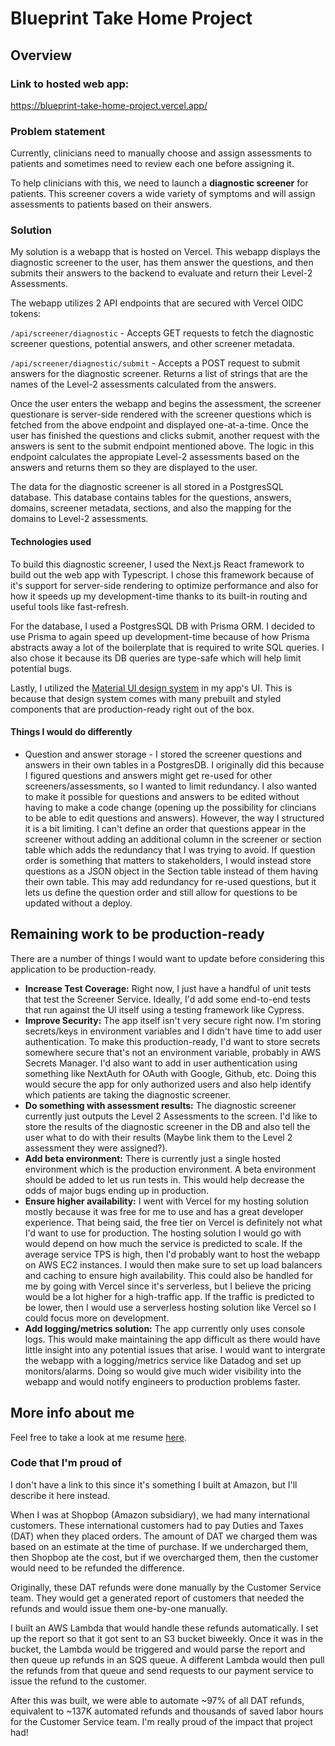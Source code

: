 # Blueprint Take Home Project

## Overview

### Link to hosted web app:

https://blueprint-take-home-project.vercel.app/

### Problem statement

Currently, clinicians need to manually choose and assign assessments to patients and sometimes need to review each one before assigning it.

To help clinicians with this, we need to launch a **diagnostic screener** for patients. This screener covers a wide variety of symptoms and will assign assessments to patients based on their answers.

### Solution

My solution is a webapp that is hosted on Vercel. This webapp displays the diagnostic screener to the user, has them answer the questions, and then submits their answers to the backend to evaluate and return their Level-2 Assessments.

The webapp utilizes 2 API endpoints that are secured with Vercel OIDC tokens:

`/api/screener/diagnostic` - Accepts GET requests to fetch the diagnostic screener questions, potential answers, and other screener metadata.

`/api/screener/diagnostic/submit` - Accepts a POST request to submit answers for the diagnostic screener. Returns a list of strings that are the names of the Level-2 assessments calculated from the answers.

Once the user enters the webapp and begins the assessment, the screener questionare is server-side rendered with the screener questions which is fetched from the above endpoint and displayed one-at-a-time. Once the user has finished the questions and clicks submit, another request with the answers is sent to the submit endpoint mentioned above. The logic in this endpoint calculates the appropiate Level-2 assessments based on the answers and returns them so they are displayed to the user.

The data for the diagnostic screener is all stored in a PostgresSQL database. This database contains tables for the questions, answers, domains, screener metadata, sections, and also the mapping for the domains to Level-2 assessments.

#### Technologies used

To build this diagnostic screener, I used the Next.js React framework to build out the web app with Typescript. I chose this framework because of it's support for server-side rendering to optimize performance and also for how it speeds up my development-time thanks to its built-in routing and useful tools like fast-refresh.

For the database, I used a PostgresSQL DB with Prisma ORM. I decided to use Prisma to again speed up development-time because of how Prisma abstracts away a lot of the boilerplate that is required to write SQL queries. I also chose it because its DB queries are type-safe which will help limit potential bugs.

Lastly, I utilized the [Material UI design system](https://mui.com/material-ui/getting-started/) in my app's UI. This is because that design system comes with many prebuilt and styled components that are production-ready right out of the box.

#### Things I would do differently

- Question and answer storage - I stored the screener questions and answers in their own tables in a PostgresDB. I originally did this because I figured questions and answers might get re-used for other screeners/assessments, so I wanted to limit redundancy. I also wanted to make it possible for questions and answers to be edited without having to make a code change (opening up the possibility for clincians to be able to edit questions and answers). However, the way I structured it is a bit limiting. I can't define an order that questions appear in the screener without adding an additional column in the screener or section table which adds the redundancy that I was trying to avoid. If question order is something that matters to stakeholders, I would instead store questions as a JSON object in the Section table instead of them having their own table. This may add redundancy for re-used questions, but it lets us define the question order and still allow for questions to be updated without a deploy.

## Remaining work to be production-ready

There are a number of things I would want to update before considering this application to be production-ready.

- **Increase Test Coverage:** Right now, I just have a handful of unit tests that test the Screener Service. Ideally, I'd add some end-to-end tests that run against the UI itself using a testing framework like Cypress.
- **Improve Security:** The app itself isn't very secure right now. I'm storing secrets/keys in environment variables and I didn't have time to add user authentication. To make this production-ready, I'd want to store secrets somewhere secure that's not an environment variable, probably in AWS Secrets Manager. I'd also want to add in user authentication using something like NextAuth for OAuth with Google, Github, etc. Doing this would secure the app for only authorized users and also help identify which patients are taking the diagnostic screener.
- **Do something with assessment results:** The diagnostic screener currently just outputs the Level 2 Assessments to the screen. I'd like to store the results of the diagnostic screener in the DB and also tell the user what to do with their results (Maybe link them to the Level 2 assessment they were assigned?).
- **Add beta environment:** There is currently just a single hosted environment which is the production environment. A beta environment should be added to let us run tests in. This would help decrease the odds of major bugs ending up in production.
- **Ensure higher availability:** I went with Vercel for my hosting solution mostly because it was free for me to use and has a great developer experience. That being said, the free tier on Vercel is definitely not what I'd want to use for production. The hosting solution I would go with would depend on how much the service is predicted to scale. If the average service TPS is high, then I'd probably want to host the webapp on AWS EC2 instances. I would then make sure to set up load balancers and caching to ensure high availability. This could also be handled for me by going with Vercel since it's serverless, but I believe the pricing would be a lot higher for a high-traffic app. If the traffic is predicted to be lower, then I would use a serverless hosting solution like Vercel so I could focus more on development.
- **Add logging/metrics solution:** The app currently only uses console logs. This would make maintaining the app difficult as there would have little insight into any potential issues that arise. I would want to intergrate the webapp with a logging/metrics service like Datadog and set up monitors/alarms. Doing so would give much wider visibility into the webapp and would notify engineers to production problems faster.

## More info about me

Feel free to take a look at me resume [here](./public/resume.pdf).

### Code that I'm proud of

I don't have a link to this since it's something I built at Amazon, but I'll describe it here instead.

When I was at Shopbop (Amazon subsidiary), we had many international customers. These international customers had to pay Duties and Taxes (DAT) when they placed orders. The amount of DAT we charged them was based on an estimate at the time of purchase. If we undercharged them, then Shopbop ate the cost, but if we overcharged them, then the customer would need to be refunded the difference.

Originally, these DAT refunds were done manually by the Customer Service team. They would get a generated report of customers that needed the refunds and would issue them one-by-one manually.

I built an AWS Lambda that would handle these refunds automatically. I set up the report so that it got sent to an S3 bucket biweekly. Once it was in the bucket, the Lambda would be triggered and would parse the report and then queue up refunds in an SQS queue. A different Lambda would then pull the refunds from that queue and send requests to our payment service to issue the refund to the customer.

After this was built, we were able to automate ~97% of all DAT refunds, equivalent to ~137K automated refunds and thousands of saved labor hours for the Customer Service team. I'm really proud of the impact that project had!
